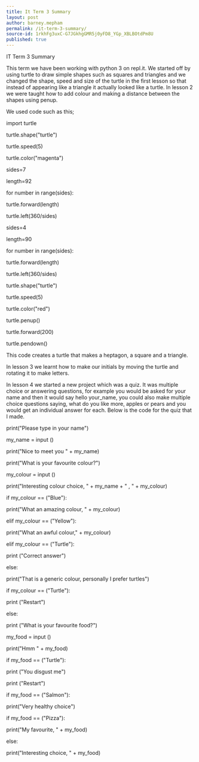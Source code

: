 ```yaml
---
title: It Term 3 Summary
layout: post
author: barney.mepham
permalink: /it-term-3-summary/
source-id: 1rkhFg3uxC-G7JGkhgGMR5j0yFD8_YGp_XBLBOtdPm8U
published: true
---
```

IT Term 3 Summary

This term we have been working with python 3 on repl.it. We started off by using turtle to draw simple shapes such as squares and triangles and we changed the shape, speed and size of the turtle in the first lesson so that instead of appearing like a triangle it actually looked like a turtle.  In lesson 2 we were taught how to add colour and making a distance between the shapes using penup.

We used code such as this;

import turtle

turtle.shape("turtle")

turtle.speed(5)

turtle.color("magenta")

sides=7

length=92

for number in range(sides):

  turtle.forward(length)

  turtle.left(360/sides)

  

sides=4

length=90

for number in range(sides):

  turtle.forward(length)

  turtle.left(360/sides)

  

turtle.shape("turtle")

turtle.speed(5)

turtle.color("red")

turtle.penup()

turtle.forward(200)

turtle.pendown()

This code creates a turtle that makes a heptagon, a square and a triangle.

In lesson 3 we learnt how to make our initials by moving the turtle and rotating it to make letters.

In lesson 4 we started a new project which was a quiz. It was multiple choice or answering questions, for example you would be asked for your name and then it would say hello your_name, you could also make multiple choice questions saying, what do you like more, apples or pears and you would get an individual answer for each. Below is the code for the quiz that I made.

print("Please type in your name")

my_name = input ()

print("Nice to meet you " + my_name)

print("What is your favourite colour?")

my_colour = input ()

print("Interesting colour choice, " + my_name + " , " + my_colour)

if my_colour == ("Blue"):

 print("What an amazing colour, " + my_colour)

elif my_colour == ("Yellow"):

 print("What an awful colour," + my_colour)

elif my_colour == ("Turtle"): 

 print ("Correct answer")

else:

 print("That is a generic colour, personally I prefer turtles")

 

if my_colour == ("Turtle"):

 print ("Restart")

 

else:

 print ("What is your favourite food?")

 my_food = input ()

 print("Hmm " + my_food)

 

if my_food == ("Turtle"):

  print ("You disgust me")

  print ("Restart")

if my_food == ("Salmon"):

   print("Very healthy choice")

if my_food == ("Pizza"):

   print("My favourite, " + my_food)

else:

  print("Interesting choice, " + my_food)

